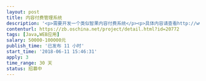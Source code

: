 ```yaml
---                
layout: post       
title: 内容付费管理系统           
description: '<p>需要开发一个类似智果内容付费系统</p><p>具体内容请查看http://www.zhiguo100.com/</p><p>要求使用JAVA开发</p><p>需要支持H5</p><p>最好有现成的内容付费系统</p><p>具体需求与费用私聊</p><p>QQ:55792488</p>'     
contenturl: https://zb.oschina.net/project/detail.html?id=20772      
tags: [Java,WEB应用]            
salary: 50000-100000元          
publish_time: '已发布 11 小时'         
start_time: '2018-06-11 15:46:31'           
apply: 3                   
time_range: 30 天              
status: 招募中                  
---                 
```

